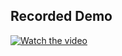 ## Recorded Demo
[![Watch the video](./docs/thumbnail.jpg)](https://drive.google.com/file/d/1MrGDFD4V0Yx8tnFPN9n9bmwwW6A59O13/view?usp=drive_link)
